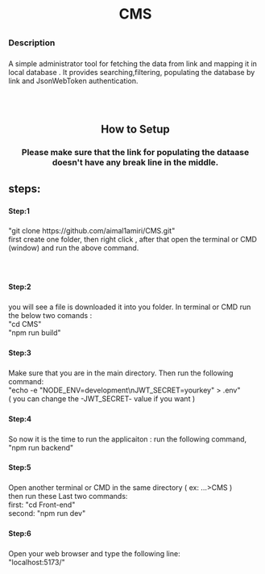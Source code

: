 <h1 align="center">CMS</h1>

###

<h2 align="left"></h2>

###

<h3 align="left">Description</h3>

###

<p align="left">A simple administrator tool for fetching the data from link and mapping it in local database . It provides searching,filtering, populating the database by link and JsonWebToken authentication.</p>

###

<h2 align="left"></h2>

###

<br clear="both">

<h2 align="center">How to Setup</h2>

###

<h3 align="center">Please make sure that the link for populating the dataase doesn't have any break line in the middle.</h3>

###

<h2 align="left">steps:</h2>

###

<h4 align="left">Step:1</h4>

###

<p align="left">"git clone https://github.com/aimal1amiri/CMS.git" <br>first create one folder, then right click , after that open the terminal or CMD (window) and run the above command.</p>

###

<br clear="both">

<h4 align="left">Step:2</h4>

###

<p align="left">you will see a file is downloaded it into you folder. In terminal or CMD run the below two comands :<br>"cd CMS"<br>"npm run build"</p>

###

<h4 align="left">Step:3</h4>

###

<p align="left">Make sure that you are in the main directory. Then run the following command: <br>"echo -e "NODE_ENV=development\nJWT_SECRET=yourkey" > .env"<br>( you can change the -JWT_SECRET- value if you want )</p>

###

<h4 align="left">Step:4</h4>

###

<p align="left">So now it is the time to run the applicaiton : run the following command,<br>"npm run backend"</p>

###

<h4 align="left">Step:5</h4>

###

<p align="left">Open another terminal or CMD in the same directory ( ex: ...>CMS ) <br>then run these Last two commands:<br>first:  "cd Front-end"<br>second: "npm run dev"</p>

###

<h4 align="left">Step:6</h4>

###

<p align="left">Open your web browser and type the following line:<br>"localhost:5173/"</p>

###
